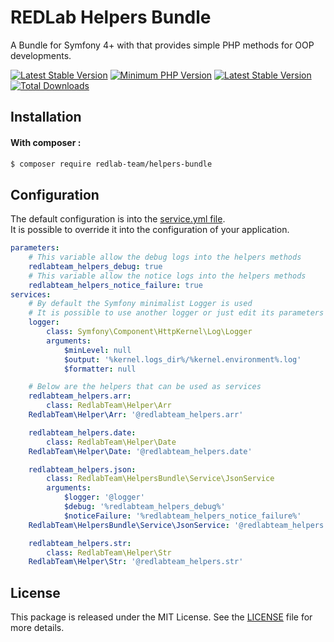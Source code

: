 # REDLab Helpers Bundle
A Bundle for Symfony 4+ with that provides simple PHP methods for OOP developments.

[![Latest Stable Version](https://img.shields.io/packagist/v/phpunit/phpunit.svg?style=flat-square)](https://packagist.org/packages/phpunit/phpunit)
[![Minimum PHP Version](https://img.shields.io/badge/php-%3E%3D%207.3-8892BF.svg?style=flat-square)](https://php.net/)
[![Latest Stable Version](https://poser.pugx.org/redlab-team/helpers-bundle/v/stable)](https://packagist.org/packages/redlab-team/helpers-bundle)
[![Total Downloads](https://poser.pugx.org/redlab-team/helpers-bundle/downloads)](https://packagist.org/packages/redlab-team/helpers-bundle)

## Installation
#### With composer :  
```bash
$ composer require redlab-team/helpers-bundle
```

## Configuration
The default configuration is into the [service.yml file](./Resources/config/services.yml).  
It is possible to override it into the configuration of your application.  
```yaml
parameters:
    # This variable allow the debug logs into the helpers methods
    redlabteam_helpers_debug: true
    # This variable allow the notice logs into the helpers methods
    redlabteam_helpers_notice_failure: true
services:
    # By default the Symfony minimalist Logger is used
    # It is possible to use another logger or just edit its parameters
    logger:
        class: Symfony\Component\HttpKernel\Log\Logger
        arguments:
            $minLevel: null
            $output: '%kernel.logs_dir%/%kernel.environment%.log'
            $formatter: null

    # Below are the helpers that can be used as services
    redlabteam_helpers.arr:
        class: RedlabTeam\Helper\Arr
    RedlabTeam\Helper\Arr: '@redlabteam_helpers.arr'

    redlabteam_helpers.date:
        class: RedlabTeam\Helper\Date
    RedlabTeam\Helper\Date: '@redlabteam_helpers.date'

    redlabteam_helpers.json:
        class: RedlabTeam\HelpersBundle\Service\JsonService
        arguments:
            $logger: '@logger'
            $debug: '%redlabteam_helpers_debug%'
            $noticeFailure: '%redlabteam_helpers_notice_failure%'
    RedlabTeam\HelpersBundle\Service\JsonService: '@redlabteam_helpers.json'

    redlabteam_helpers.str:
        class: RedlabTeam\Helper\Str
    RedlabTeam\Helper\Str: '@redlabteam_helpers.str'
```

## License
This package is released under the MIT License. See the [LICENSE](./LICENSE) file for more details.

